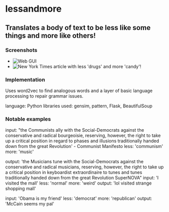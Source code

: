 # lessandmore
## Translates a body of text to be less like some things and more like others!

### Screenshots
* ![Web GUI](http://i.imgur.com/fejHEXw.png)
* ![New York Times article with less 'drugs' and more 'candy'!](http://i.imgur.com/14kIerg.jpg)

### Implementation
Uses word2vec to find analogous words and a layer of basic language processing to repair grammar issues.

language: Python
libraries used: gensim, pattern, Flask, BeautifulSoup

### Notable examples
input: "the Communists ally with the Social-Democrats against the conservative and radical bourgeoisie, reserving, however, the right to take up a critical position in regard to phases and illusions traditionally handed down from the great Revolution' - Communist Manifesto
less: 'communism'
more: 'music'

output: 'the Musicians tune with the Social-Democrats against the conservative and radical musicians, reserving, however, the right to take up a critical position in keyboardist extraordinaire to tunes and tunes traditionally handed down from the great Revolution SuperNOVA"
input: 'I visited the mall'
less: 'normal'
more: 'weird'
output: 'lol visited strange shopping mall'

input: 'Obama is my friend'
less: 'democrat'
more: 'republican'
output: 'McCain seems my pal'
